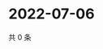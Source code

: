 # 2022-07-06

共 0 条

<!-- BEGIN WEIBO -->
<!-- 最后更新时间 Wed Jul 06 2022 01:14:45 GMT+0800 (China Standard Time) -->

<!-- END WEIBO -->
